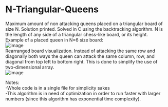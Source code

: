 # N-Triangular-Queens
Maximum amount of non attacking queens placed on a triangular board of size N. Solution printed. Solved in C using the backtracking algorithm.
N is the length of any side of a triangular chess-like board, or its height.<br>
Example of a placed queen in N=6 size board:<br> ![image](https://user-images.githubusercontent.com/118682717/227608857-0171ba98-ca8a-4773-accb-2a13f5e8fa81.png)
<br>
Rearranged board visualization. Instead of attacking the same row and diagonally both ways the queen can attack the same column, row, and diagonal from top left to bottom right. This is done to simplify the use of two-dimensional array.<br> ![image](https://user-images.githubusercontent.com/118682717/227611920-7358fcda-47c8-488f-a4e1-fc74642ecb14.png)

Notes:<br>
-Whole code is in a single file for simplicity sakes <br>
-This algorithm is in need of optimization in order to run faster with larger numbers (since this algorithm has exponential time complexity).<br>
